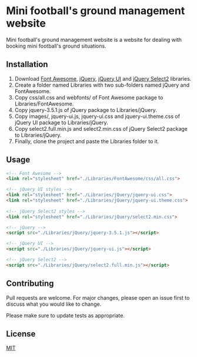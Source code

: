 # Mini football's ground management website

Mini football's ground management website is a website for dealing with booking mini football's ground situations.

## Installation

1. Download [Font Awesome](https://fontawesome.com/download), [jQuery](https://code.jquery.com/jquery-3.5.1.js), [jQuery UI](https://jqueryui.com/resources/download/jquery-ui-1.12.1.zip) and [jQuery Select2](https://select2.org/getting-started/installation) libraries.
2. Create a folder named Libraries with two sub-folders named jQuery and FontAwesome.
3. Copy css/all.css and webfonts/ of Font Awesome package to Libraries/FontAwesome.
4. Copy jquery-3.5.1.js of jQuery package to Libraries/jQuery.
5. Copy images/, jquery-ui.js, jquery-ui.css and jquery-ui.theme.css of jQuery UI package to Libraries/jQuery.
6. Copy select2.full.min.js and select2.min.css of jQuery Select2 package to Libraries/jQuery.
7. Finally, clone the project and paste the Libraries folder to it.

## Usage

```html
<!-- Font Awesome -->
<link rel="stylesheet" href="./Libraries/FontAwesome/css/all.css">

<!-- jQuery UI styles -->
<link rel="stylesheet" href="./Libraries/jQuery/jquery-ui.css">
<link rel="stylesheet" href="./Libraries/jQuery/jquery-ui.theme.css">
        
<!-- jQuery Select2 styles -->
<link rel="stylesheet" href="./Libraries/jQuery/select2.min.css">

<!-- jQuery -->
<script src="./Libraries/jQuery/jquery-3.5.1.js"></script>

<!-- jQuery UI -->
<script src="./Libraries/jQuery/jquery-ui.js"></script>     

<!-- jQuery Select2 -->
<script src="./Libraries/jQuery/select2.full.min.js"></script>
```

## Contributing
Pull requests are welcome. For major changes, please open an issue first to discuss what you would like to change.

Please make sure to update tests as appropriate.

## License
[MIT](https://choosealicense.com/licenses/mit/)